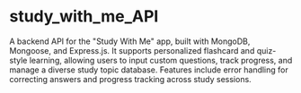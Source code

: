# study_with_me_API
A backend API for the "Study With Me" app, built with MongoDB, Mongoose, and Express.js. It supports personalized flashcard and quiz-style learning, allowing users to input custom questions, track progress, and manage a diverse study topic database. Features include error handling for correcting answers and progress tracking across study sessions.
